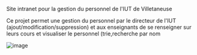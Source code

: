 Site intranet pour la gestion du personnel de l'IUT de Villetaneuse

Ce projet permet une gestion du personnel par le directeur de l'IUT (ajout/modification/suppression)
et aux enseignants de se renseigner sur leurs cours et visualiser le personnel (trie,recherche par nom

![image](https://github.com/romainwgr/sae301/assets/133527033/3beb866e-9ce4-4c2b-9cbe-b6de7f1d92e5)
